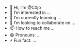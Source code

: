 - 👋 Hi, I’m @C0jo
- 👀 I’m interested in ...
- 🌱 I’m currently learning ...
- 💞️ I’m looking to collaborate on ...
- 📫 How to reach me ...
- 😄 Pronouns: ...
- ⚡ Fun fact: ...

<!---
C0jo/C0jo is a ✨ special ✨ repository because its `README.md` (this file) appears on your GitHub profile.
You can click the Preview link to take a look at your changes.
--->
